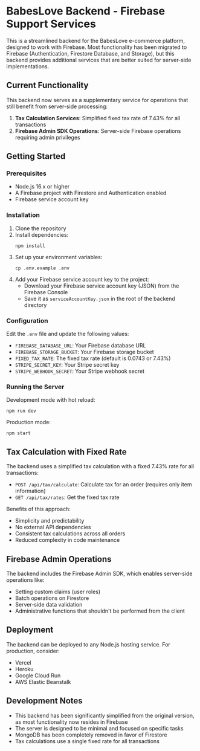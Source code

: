 # BabesLove Backend - Firebase Support Services

This is a streamlined backend for the BabesLove e-commerce platform, designed to work with Firebase. Most functionality has been migrated to Firebase (Authentication, Firestore Database, and Storage), but this backend provides additional services that are better suited for server-side implementations.

## Current Functionality

This backend now serves as a supplementary service for operations that still benefit from server-side processing:

1. **Tax Calculation Services**: Simplified fixed tax rate of 7.43% for all transactions
2. **Firebase Admin SDK Operations**: Server-side Firebase operations requiring admin privileges

## Getting Started

### Prerequisites

- Node.js 16.x or higher
- A Firebase project with Firestore and Authentication enabled
- Firebase service account key

### Installation

1. Clone the repository
2. Install dependencies:
   ```
   npm install
   ```
3. Set up your environment variables:
   ```
   cp .env.example .env
   ```
4. Add your Firebase service account key to the project:
   - Download your Firebase service account key (JSON) from the Firebase Console
   - Save it as `serviceAccountKey.json` in the root of the backend directory

### Configuration

Edit the `.env` file and update the following values:

- `FIREBASE_DATABASE_URL`: Your Firebase database URL
- `FIREBASE_STORAGE_BUCKET`: Your Firebase storage bucket
- `FIXED_TAX_RATE`: The fixed tax rate (default is 0.0743 or 7.43%)
- `STRIPE_SECRET_KEY`: Your Stripe secret key
- `STRIPE_WEBHOOK_SECRET`: Your Stripe webhook secret

### Running the Server

Development mode with hot reload:

```
npm run dev
```

Production mode:

```
npm start
```

## Tax Calculation with Fixed Rate

The backend uses a simplified tax calculation with a fixed 7.43% rate for all transactions:

- `POST /api/tax/calculate`: Calculate tax for an order (requires only item information)
- `GET /api/tax/rates`: Get the fixed tax rate

Benefits of this approach:

- Simplicity and predictability
- No external API dependencies
- Consistent tax calculations across all orders
- Reduced complexity in code maintenance

## Firebase Admin Operations

The backend includes the Firebase Admin SDK, which enables server-side operations like:

- Setting custom claims (user roles)
- Batch operations on Firestore
- Server-side data validation
- Administrative functions that shouldn't be performed from the client

## Deployment

The backend can be deployed to any Node.js hosting service. For production, consider:

- Vercel
- Heroku
- Google Cloud Run
- AWS Elastic Beanstalk

## Development Notes

- This backend has been significantly simplified from the original version, as most functionality now resides in Firebase
- The server is designed to be minimal and focused on specific tasks
- MongoDB has been completely removed in favor of Firestore
- Tax calculations use a single fixed rate for all transactions
